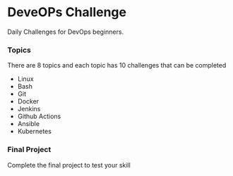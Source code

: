 # DeveOPs Challenge
Daily Challenges for DevOps beginners.

### Topics

There are 8 topics and each topic has 10 challenges that can be completed
- Linux
- Bash
- Git
- Docker
- Jenkins
- Github Actions
- Ansible
- Kubernetes

### Final Project
Complete the final project to test your skill